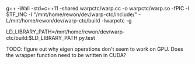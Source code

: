 g++ -Wall -std=c++11 -shared warpctc/warp.cc -o warpctc/warp.so -fPIC -I $TF_INC -I "/mnt/home/rewon/dev/warp-ctc/include/" -L/mnt/home/rewon/dev/warp-ctc/build -lwarpctc -g

LD_LIBRARY_PATH=/mnt/home/rewon/dev/warp-ctc/build:$LD_LIBRARY_PATH py.test

TODO: figure out why eigen operations don't seem to work on GPU. Does the wrapper function need to be written in CUDA?
